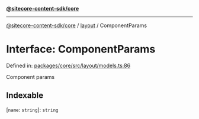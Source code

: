 [**@sitecore-content-sdk/core**](../../README.md)

***

[@sitecore-content-sdk/core](../../README.md) / [layout](../README.md) / ComponentParams

# Interface: ComponentParams

Defined in: [packages/core/src/layout/models.ts:86](https://github.com/Sitecore/content-sdk/blob/7431276a7299d7d9f331859c62da70341d8eed40/packages/core/src/layout/models.ts#L86)

Component params

## Indexable

\[`name`: `string`\]: `string`
